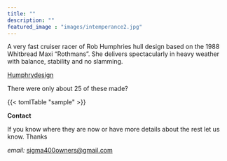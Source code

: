 ```yaml
---
title: "" 
description: ""
featured_image : "images/intemperance2.jpg"
---
```


A very fast cruiser racer of Rob Humphries hull design based on the 1988 Whitbread Maxi “Rothmans”. She delivers spectacularly in heavy weather with balance, stability and no slamming.

[Humphrydesign](http://www.humphreysdesign.com/yacht-designs/sail/sigma-400/)

There were only about 25 of these made?

{{< tomlTable "sample" >}}

<b>Contact</b>

If you know where they are now or have more details about the rest let us know. Thanks

*email:* sigma400owners@gmail.com

